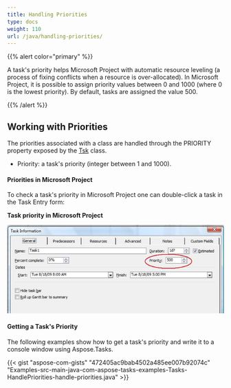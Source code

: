 ```yaml
---
title: Handling Priorities
type: docs
weight: 110
url: /java/handling-priorities/
---
```


{{% alert color="primary" %}} 

A task's priority helps Microsoft Project with automatic resource leveling (a process of fixing conflicts when a resource is over-allocated). In Microsoft Project, it is possible to assign priority values between 0 and 1000 (where 0 is the lowest priority). By default, tasks are assigned the value 500.

{{% /alert %}} 
## **Working with Priorities**
The priorities associated with a class are handled through the PRIORITY property exposed by the [Tsk](https://apireference.aspose.com/tasks/java/com.aspose.tasks/Tsk) class.

- Priority: a task's priority (integer between 1 and 1000).
#### **Priorities in Microsoft Project**
To check a task's priority in Microsoft Project one can double-click a task in the Task Entry form:

**Task priority in Microsoft Project** 

![checking task priorities in Microsoft Project](handling-priorities_1.png)
#### **Getting a Task's Priority**
The following examples show how to get a task's priority and write it to a console window using Aspose.Tasks.

{{< gist "aspose-com-gists" "472405ac9bab4502a485ee007b92074c" "Examples-src-main-java-com-aspose-tasks-examples-Tasks-HandlePriorities-handle-priorities.java" >}}

